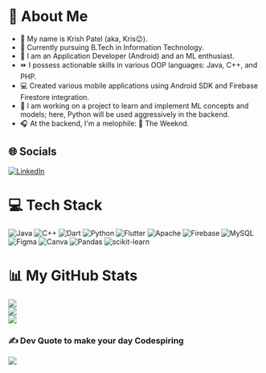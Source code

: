 # 💫 About Me
- 👋 My name is Krish Patel (aka, Kris😉).
- 🌱 Currently pursuing B.Tech in Information Technology.
- 👀 I am an Application Developer (Android) and an ML enthusiast.
- ⏩ I possess actionable skills in various OOP languages: Java, C++, and PHP.
- 💻 Created various mobile applications using Android SDK and Firebase Firestore integration.
- 📢 I am working on a project to learn and implement ML concepts and models; here, Python will be used aggressively in the backend.
- 🎧 At the backend, I'm a melophile: 💖 The Weeknd.

## 🌐 Socials
[![LinkedIn](https://img.shields.io/badge/LinkedIn-%230077B5.svg?logo=linkedin&logoColor=white)](https://linkedin.com/in/krish-patel-84005320b/) 

# 💻 Tech Stack
![Java](https://img.shields.io/badge/java-%23ED8B00.svg?style=flat&logo=openjdk&logoColor=white) ![C++](https://img.shields.io/badge/c++-%2300599C.svg?style=flat&logo=c%2B%2B&logoColor=white) ![Dart](https://img.shields.io/badge/dart-%230175C2.svg?style=flat&logo=dart&logoColor=white) ![Python](https://img.shields.io/badge/python-3670A0?style=flat&logo=python&logoColor=ffdd54) ![Flutter](https://img.shields.io/badge/Flutter-%2302569B.svg?style=flat&logo=Flutter&logoColor=white) ![Apache](https://img.shields.io/badge/apache-%23D42029.svg?style=flat&logo=apache&logoColor=white) ![Firebase](https://img.shields.io/badge/firebase-a08021?style=flat&logo=firebase&logoColor=ffcd34) ![MySQL](https://img.shields.io/badge/mysql-4479A1.svg?style=flat&logo=mysql&logoColor=white) ![Figma](https://img.shields.io/badge/figma-%23F24E1E.svg?style=flat&logo=figma&logoColor=white) ![Canva](https://img.shields.io/badge/Canva-%2300C4CC.svg?style=flat&logo=Canva&logoColor=white) ![Pandas](https://img.shields.io/badge/pandas-%23150458.svg?style=flat&logo=pandas&logoColor=white) ![scikit-learn](https://img.shields.io/badge/scikit--learn-%23F7931E.svg?style=flat&logo=scikit-learn&logoColor=white)

# 📊 My GitHub Stats
![](https://github-readme-stats.vercel.app/api?username=krishpatel46&theme=codeSTACKr&hide_border=false&include_all_commits=false&count_private=false)<br/>
![](https://github-readme-streak-stats.herokuapp.com/?user=krishpatel46&theme=codeSTACKr&hide_border=false)<br/>
![](https://github-readme-stats.vercel.app/api/top-langs/?username=krishpatel46&theme=codeSTACKr&hide_border=false&include_all_commits=false&count_private=false&layout=compact)

### ✍️ Dev Quote to make your day Codespiring
![](https://quotes-github-readme.vercel.app/api?type=vetical&theme=radical)

<!-- Proudly created with GPRM ( https://gprm.itsvg.in ) -->

<!---
krishpatel46/krishpatel46 is a ✨ special ✨ repository because its `README.md` (this file) appears on your GitHub profile.
You can click the Preview link to take a look at your changes.
--->
